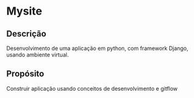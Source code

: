 # Mysite
## Descrição

Desenvolvimento de uma aplicação em python, com framework Django, usando ambiente virtual.

## Propósito
Construir aplicação usando conceitos de desenvolvimento e gitflow
